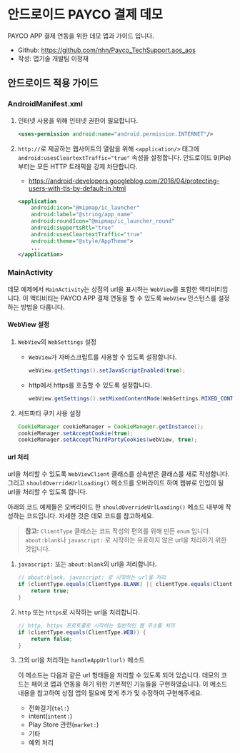 # 안드로이드 PAYCO 결제 데모

PAYCO APP 결제 연동을 위한 데모 앱과 가이드 입니다.
* Github: https://github.com/nhn/Payco_TechSupport.aos_aos
* 작성: 앱기술 개발팀 이정재

## 안드로이드 적용 가이드

### AndroidManifest.xml

1. 인터넷 사용을 위해 인터넷 권한이 필요합니다. 

    ```xml
    <uses-permission android:name="android.permission.INTERNET"/>
    ```

2. `http://`로 제공하는 웹사이트의 열람을 위해 `<application/>` 태그에 `android:usesCleartextTraffic="true"` 속성을 설정합니다.
    안드로이드 9(Pie)부터는 모든 HTTP 트래픽을 강제 차단합니다.
    
    * https://android-developers.googleblog.com/2018/04/protecting-users-with-tls-by-default-in.html

    ```xml
    <application
        android:icon="@mipmap/ic_launcher"
        android:label="@string/app_name"
        android:roundIcon="@mipmap/ic_launcher_round"
        android:supportsRtl="true"
        android:usesCleartextTraffic="true"
        android:theme="@style/AppTheme">
        ...
    </application>
    ```

### MainActivity

데모 예제에서 `MainActivity`는 상점의 url을 표시하는 `WebView`를 포함한 액티비티입니다. 이 액티비티는 PAYCO APP 결제 연동을 할 수 있도록 `WebView` 인스턴스를 설정하는 방법을 다룹니다.

#### WebView 설정

1. `WebView`의 `WebSettings` 설정
    
    * `WebView`가 자바스크립트를 사용할 수 있도록 설정합니다.
        ```java
        webView.getSettings().setJavaScriptEnabled(true);
        ```
    
    * http에서 https를 호출할 수 있도록 설정합니다.
        ```java
        webView.getSettings().setMixedContentMode(WebSettings.MIXED_CONTENT_ALWAYS_ALLOW);
        ```

2. 서드파티 쿠키 사용 설정

    ```java
    CookieManager cookieManager = CookieManager.getInstance();
    cookieManager.setAcceptCookie(true);
    cookieManager.setAcceptThirdPartyCookies(webView, true);
    ```

#### url 처리

url을 처리할 수 있도록 `WebViewClient` 클래스를 상속받은 클래스를 새로 작성합니다. 그리고 `shouldOverrideUrlLoading()` 메소드를 오버라이드 하여 웹뷰로 인입이 될 url을 처리할 수 있도록 합니다.

아래의 코드 예제들은 오버라이드 한 `shouldOverrideUrlLoading()` 메소드 내부에 작성하는 코드입니다. 자세한 것은 데모 코드를 참고하세요.

> **참고:** `ClientType` 클래스는 코드 작성의 편의를 위해 만든 `enum` 입니다. `about:blank`나 `javascript:` 로 시작하는 유효하지 않은 url을 처리하기 위한 것입니다.

1. `javascript:` 또는 `about:blank`의 url을 처리합니다.

    ```java
    // about:blank, javascript: 로 시작하는 url을 처리
    if (clientType.equals(ClientType.BLANK) || clientType.equals(ClientType.JAVASCRIPT)) {
        return true;
    }
    ```

2. `http` 또는 `https`로 시작하는 url을 처리합니다.

    ```java
    // http, https 프로토콜로 시작하는 일반적인 웹 주소를 처리
    if (clientType.equals(ClientType.WEB)) {
        return false;
    }
    ```

3. 그외 url을 처리하는 `handleAppUrl(url)` 메소드

    이 메소드는 다음과 같은 url 형태들을 처리할 수 있도록 되어 있습니다. 데모의 코드는 페이코 앱과 연동을 하기 위한 기본적인 기능들을 구현하였습니다.
    이 메소드 내용을 참고하여 상점 앱의 필요에 맞게 추가 및 수정하여 구현해주세요.

    * 전화걸기(`tel:`)
    * intent(`intent:`)
    * Play Store 관련(`market:`)
    * 기타
    * 예외 처리
